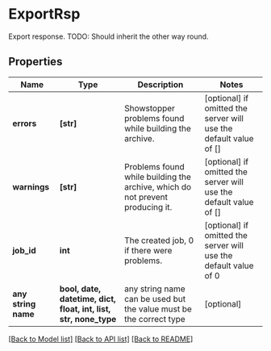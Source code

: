 # ExportRsp

Export response. TODO: Should inherit the other way round.

## Properties
Name | Type | Description | Notes
------------ | ------------- | ------------- | -------------
**errors** | **[str]** | Showstopper problems found while building the archive. | [optional]  if omitted the server will use the default value of []
**warnings** | **[str]** | Problems found while building the archive, which do not prevent producing it. | [optional]  if omitted the server will use the default value of []
**job_id** | **int** | The created job, 0 if there were problems. | [optional]  if omitted the server will use the default value of 0
**any string name** | **bool, date, datetime, dict, float, int, list, str, none_type** | any string name can be used but the value must be the correct type | [optional]

[[Back to Model list]](../README.md#documentation-for-models) [[Back to API list]](../README.md#documentation-for-api-endpoints) [[Back to README]](../README.md)


